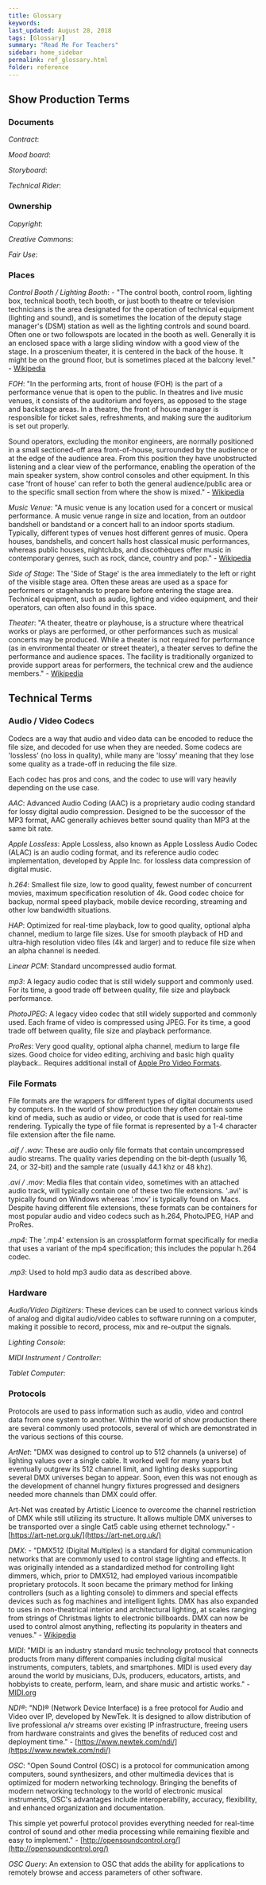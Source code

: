 ```yaml
---
title: Glossary
keywords: 
last_updated: August 28, 2018
tags: [Glossary]
summary: "Read Me For Teachers"
sidebar: home_sidebar
permalink: ref_glossary.html
folder: reference
---
```


## Show Production Terms

### Documents

*Contract*: 

*Mood board*:

*Storyboard*:

*Technical Rider*: 

### Ownership

*Copyright*: 

*Creative Commons*:

*Fair Use*: 

### Places

*Control Booth / Lighting Booth*: - "The control booth, control room, lighting box, technical booth, tech booth, or just booth to theatre or television technicians is the area designated for the operation of technical equipment (lighting and sound), and is sometimes the location of the deputy stage manager's (DSM) station as well as the lighting controls and sound board. Often one or two followspots are located in the booth as well. Generally it is an enclosed space with a large sliding window with a good view of the stage. In a proscenium theater, it is centered in the back of the house. It might be on the ground floor, but is sometimes placed at the balcony level." - [Wikipedia](https://en.wikipedia.org/wiki/Control_booth)

*FOH*: "In the performing arts, front of house (FOH) is the part of a performance venue that is open to the public. In theatres and live music venues, it consists of the auditorium and foyers, as opposed to the stage and backstage areas. In a theatre, the front of house manager is responsible for ticket sales, refreshments, and making sure the auditorium is set out properly.

Sound operators, excluding the monitor engineers, are normally positioned in a small sectioned-off area front-of-house, surrounded by the audience or at the edge of the audience area. From this position they have unobstructed listening and a clear view of the performance, enabling the operation of the main speaker system, show control consoles and other equipment. In this case 'front of house' can refer to both the general audience/public area or to the specific small section from where the show is mixed." - [Wikipedia](https://en.wikipedia.org/wiki/Front_of_house)

*Music Venue*: "A music venue is any location used for a concert or musical performance. A music venue range in size and location, from an outdoor bandshell or bandstand or a concert hall to an indoor sports stadium. Typically, different types of venues host different genres of music. Opera houses, bandshells, and concert halls host classical music performances, whereas public houses, nightclubs, and discothèques offer music in contemporary genres, such as rock, dance, country and pop." - [Wikipedia](https://en.wikipedia.org/wiki/Music_venue)

*Side of Stage*: The 'Side of Stage' is the area immediately to the left or right of the visible stage area. Often these areas are used as a space for performers or stagehands to prepare before entering the stage area. Technical equipment, such as audio, lighting and video equipment, and their operators, can often also found in this space.

*Theater*: "A theater, theatre or playhouse, is a structure where theatrical works or plays are performed, or other performances such as musical concerts may be produced. While a theater is not required for performance (as in environmental theater or street theater), a theater serves to define the performance and audience spaces. The facility is traditionally organized to provide support areas for performers, the technical crew and the audience members." - [Wikipedia](https://en.wikipedia.org/wiki/Theater_(structure))

## Technical Terms

### Audio / Video Codecs

Codecs are a way that audio and video data can be encoded to reduce the file size, and decoded for use when they are needed. Some codecs are 'lossless' (no loss in quality), while many are 'lossy' meaning that they lose some quality as a trade-off in reducing the file size.

Each codec has pros and cons, and the codec to use will vary heavily depending on the use case.

*AAC*: Advanced Audio Coding (AAC) is a proprietary audio coding standard for lossy digital audio compression. Designed to be the successor of the MP3 format, AAC generally achieves better sound quality than MP3 at the same bit rate.

*Apple Lossless*: Apple Lossless, also known as Apple Lossless Audio Codec (ALAC) is an audio coding format, and its reference audio codec implementation, developed by Apple Inc. for lossless data compression of digital music.

*h.264*: Smallest file size, low to good quality, fewest number of concurrent movies, maximum specification resolution of 4k. Good codec choice for backup, normal speed playback, mobile device recording, streaming and other low bandwidth situations.

*HAP*: Optimized for real-time playback, low to good quality, optional alpha channel, medium to large file sizes. Use for smooth playback of HD and ultra-high resolution video files (4k and larger) and to reduce file size when an alpha channel is needed.

*Linear PCM*: Standard uncompressed audio format.

*mp3*: A legacy audio codec that is still widely support and commonly used. For its time, a good trade off between quality, file size and playback performance.

*PhotoJPEG*: A legacy video codec that still widely supported and commonly used. Each frame of video is compressed using JPEG. For its time, a good trade off between quality, file size and playback performance.

*ProRes*: Very good quality, optional alpha channel, medium to large file sizes. Good choice for video editing, archiving and basic high quality playback.. Requires additional install of [Apple Pro Video Formats](https://support.apple.com/kb/DL1396?locale=en_US).

### File Formats

File formats are the wrappers for different types of digital documents used by computers. In the world of show production they often contain some kind of media, such as audio or video, or code that is used for real-time rendering. Typically the type of file format is represented by a 1-4 character file extension after the file name.

*.aif / .wav*: These are audio only file formats that contain uncompressed audio streams. The quality varies depending on the bit-depth (usually 16, 24, or 32-bit) and the sample rate (usually 44.1 khz or 48 khz).

*.avi / .mov*: Media files that contain video, sometimes with an attached audio track, will typically contain one of these two file extensions. '.avi' is typically found on Windows whereas '.mov' is typically found on Macs. Despite having different file extensions, these formats can be containers for most popular audio and video codecs such as h.264, PhotoJPEG, HAP and ProRes.

*.mp4*: The '.mp4' extension is an crossplatform format specifically for media that uses a variant of the mp4 specification; this includes the popular h.264 codec.

*.mp3*: Used to hold mp3 audio data as described above.

### Hardware

*Audio/Video Digitizers*: These devices can be used to connect various kinds of analog and digital audio/video cables to software running on a computer, making it possible to record, process, mix and re-output the signals.

*Lighting Console*: 

*MIDI Instrument / Controller*: 

*Tablet Computer*: 

### Protocols

Protocols are used to pass information such as audio, video and control data from one system to another. Within the world of show production there are several commonly used protocols, several of which are demonstrated in the various sections of this course.

*ArtNet*: "DMX was designed to control up to 512 channels (a universe) of lighting values over a single cable. It worked well for many years but eventually outgrew its 512 channel limit, and lighting desks supporting several DMX universes began to appear. Soon, even this was not enough as the development of channel hungry fixtures progressed and designers needed more channels than DMX could offer.

Art-Net was created by Artistic Licence to overcome the channel restriction of DMX while still utilizing its structure. It allows multiple DMX universes to be transported over a single Cat5 cable using ethernet technology." - [https://art-net.org.uk/](https://art-net.org.uk/)

*DMX*: - "DMX512 (Digital Multiplex) is a standard for digital communication networks that are commonly used to control stage lighting and effects. It was originally intended as a standardized method for controlling light dimmers, which, prior to DMX512, had employed various incompatible proprietary protocols. It soon became the primary method for linking controllers (such as a lighting console) to dimmers and special effects devices such as fog machines and intelligent lights. DMX has also expanded to uses in non-theatrical interior and architectural lighting, at scales ranging from strings of Christmas lights to electronic billboards. DMX can now be used to control almost anything, reflecting its popularity in theaters and venues." - [Wikipedia](https://en.wikipedia.org/wiki/DMX512)

*MIDI*: "MIDI is an industry standard music technology protocol that connects products from many different companies including digital musical instruments, computers, tablets, and smartphones. MIDI is used every day around the world by musicians, DJs, producers, educators, artists, and hobbyists to create, perform, learn, and share music and artistic works." - [MIDI.org](https://midi.org)

*NDI®*: "NDI® (Network Device Interface) is a free protocol for Audio and Video over IP, developed by NewTek. It is designed to allow distribution of live professional a/v streams over existing IP infrastructure, freeing users from hardware constraints and gives the benefits of reduced cost and deployment time." - [https://www.newtek.com/ndi/](https://www.newtek.com/ndi/)

*OSC*: "Open Sound Control (OSC) is a protocol for communication among computers, sound synthesizers, and other multimedia devices that is optimized for modern networking technology. Bringing the benefits of modern networking technology to the world of electronic musical instruments, OSC's advantages include interoperability, accuracy, flexibility, and enhanced organization and documentation.

This simple yet powerful protocol provides everything needed for real-time control of sound and other media processing while remaining flexible and easy to implement." - [http://opensoundcontrol.org/](http://opensoundcontrol.org/)

*OSC Query*: An extension to OSC that adds the ability for applications to remotely browse and access parameters of other software.